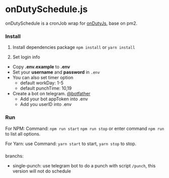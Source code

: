 # onDutySchedule.js
onDutySchedule is a cronJob wrap for [onDutyJs](https://github.com/PhantasWeng/onDuty.js), base on pm2.


### Install
1. Install dependencies package
`npm install` or `yarn install`

2. Set login info
  - Copy **.env.example** to **.env**
  - Set your **username** and **password** in `.env`
  - You can also set timer option
    - default workDay: 1-5
    - default punchTime: 10,19
  - Create a bot on telegram. [@botfather](https://telegram.me/BotFather)
    - Add your bot appToken into .env
    - Add you userID into .env

### Run
For NPM:
Command: `npm run start` `npm run stop` or enter command `npm run` to list all options.

For Yarn:
use Command: `yarn start` to start, `yarn stop` to stop.

###
branchs:
- single-punch: use telegram bot to do a punch with script `/punch`, this version will not do schedule
